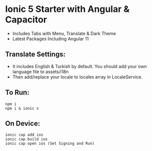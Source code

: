 # Ionic 5 Starter with Angular & Capacitor

- Includes Tabs with Menu, Translate & Dark Theme
- Latest Packages Including Angular 11

## Translate Settings:
- It includes English & Turkish by default. You should add your own language file to assets/i18n
- Then add/replace your locale to locales array in LocaleService.

## To Run:

```
npm i
npm i & ionic s
```

## On Device:

```
ionic cap add ios
ionic cap build ios
ionic cap open ios (Set Signing and Run)
```

